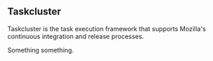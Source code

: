 Taskcluster
-----------

Taskcluster is the task execution framework that supports Mozilla's continuous integration and release processes.

Something something.
